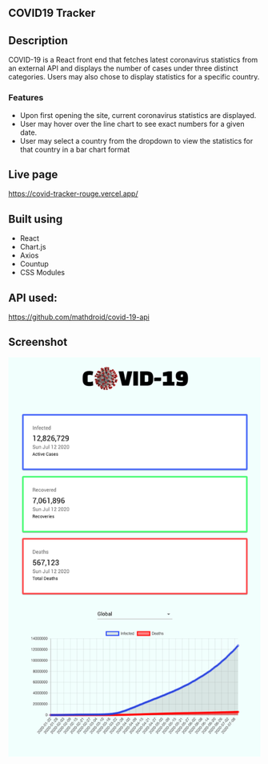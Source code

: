 ## COVID19 Tracker

## Description

COVID-19 is a React front end that fetches latest coronavirus statistics from an external API and displays the number of cases under three distinct categories. Users may also chose to display statistics for a specific country.

### Features

-  Upon first opening the site, current coronavirus statistics are displayed.
-  User may hover over the line chart to see exact numbers for a given date.
-  User may select a country from the dropdown to view the statistics for that country in a bar chart format

## Live page

https://covid-tracker-rouge.vercel.app/

## Built using

-  React
-  Chart.js
-  Axios
-  Countup
-  CSS Modules

## API used:

https://github.com/mathdroid/covid-19-api

## Screenshot

![Mobile](Screenshots/Mobile.png)
